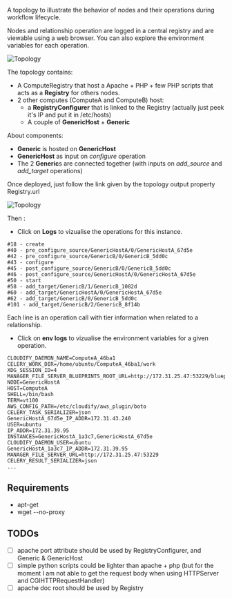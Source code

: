 A topology to illustrate the behavior of nodes and their operations during workflow lifecycle.

Nodes and relationship operation are logged in a central registry and are viewable using a web browser. You can also explore the environment variables for each operation.

![Topology](https://raw.githubusercontent.com/alien4cloud/samples/master/demo-lifecycle/img/lifecycle.png)

The topology contains:

- A ComputeRegistry that host a Apache + PHP + few PHP scripts that acts as a **Registry** for others nodes.
- 2 other computes (ComputeA and ComputeB) host:
   - a **RegistryConfigurer** that is linked to the Registry (actually just peek it's IP and put it in /etc/hosts)
   - A couple of **GenericHost** + **Generic**

About components:

- **Generic** is hosted on **GenericHost**
- **GenericHost** as input on *configure* operation
- The 2 **Generic**s are connected together (with inputs on *add_source* and *add_target* operations)

Once deployed, just follow the link given by the topology output property Registry.url  

![Topology](https://raw.githubusercontent.com/alien4cloud/samples/master/demo-lifecycle/img/lifecycle-webpage.png)

Then :

- Click on **Logs** to vizualise the operations for this instance.

```
#18 - create
#40 - pre_configure_source/GenericHostA/0/GenericHostA_67d5e
#42 - pre_configure_source/GenericB/0/GenericB_5dd0c
#43 - configure
#45 - post_configure_source/GenericB/0/GenericB_5dd0c
#46 - post_configure_source/GenericHostA/0/GenericHostA_67d5e
#50 - start
#58 - add_target/GenericB/1/GenericB_1082d
#60 - add_target/GenericHostA/0/GenericHostA_67d5e
#62 - add_target/GenericB/0/GenericB_5dd0c
#101 - add_target/GenericB/2/GenericB_8f14b
```
Each line is an operation call with tier information when related to a relationship.

- Click on **env logs** to vizualise the environment variables for a given operation.

```
CLOUDIFY_DAEMON_NAME=ComputeA_46ba1
CELERY_WORK_DIR=/home/ubuntu/ComputeA_46ba1/work
XDG_SESSION_ID=4
MANAGER_FILE_SERVER_BLUEPRINTS_ROOT_URL=http://172.31.25.47:53229/blueprints
NODE=GenericHostA
HOST=ComputeA
SHELL=/bin/bash
TERM=vt100
AWS_CONFIG_PATH=/etc/cloudify/aws_plugin/boto
CELERY_TASK_SERIALIZER=json
GenericHostA_67d5e_IP_ADDR=172.31.43.240
USER=ubuntu
IP_ADDR=172.31.39.95
INSTANCES=GenericHostA_1a3c7,GenericHostA_67d5e
CLOUDIFY_DAEMON_USER=ubuntu
GenericHostA_1a3c7_IP_ADDR=172.31.39.95
MANAGER_FILE_SERVER_URL=http://172.31.25.47:53229
CELERY_RESULT_SERIALIZER=json
...
```

## Requirements

- apt-get
- wget --no-proxy

## TODOs

- [ ] apache port attribute should be used by RegistryConfigurer, and Generic & GenericHost
- [ ] simple python scripts could be lighter than apache + php (but for the moment I am not able to get the request body when using HTTPServer and CGIHTTPRequestHandler)
- [ ] apache doc root should be used by Registry
